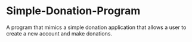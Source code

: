 # Simple-Donation-Program
A program that mimics a simple donation application that allows a user to create a new account and make donations. 
